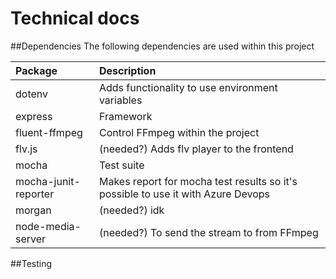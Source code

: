 # Technical docs


##Dependencies
The following dependencies are used within this project

Package | Description                                           
:--- | :---
dotenv | Adds functionality to use environment variables
express | Framework
fluent-ffmpeg | Control FFmpeg within the project
flv.js | (needed?) Adds flv player to the frontend
mocha | Test suite
mocha-junit-reporter | Makes report for mocha test results so it's possible to use it with Azure Devops
morgan | (needed?) idk
node-media-server | (needed?) To send the stream to from FFmpeg



##Testing
